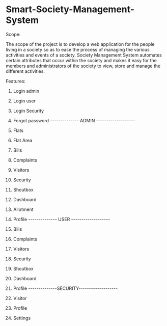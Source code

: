 # Smart-Society-Management-System
Scope:

The scope of the project is to develop a web application for the people living in a society so as to ease the process of managing the various activities and events of a society. Society Management System automates certain attributes that occur within the society and makes it easy for the members and administrators of the society to view, store and manage the different activities.

Features:

1. Login admin
2. Login user
3. Login Security
4. Forgot password
-------------- ADMIN -------------------

1. Flats
2. Flat Area
3. Bills
4. Complaints
5. Visitors
6. Security
7. Shoutbox
8. Dashboard
9. Allotment
10. Profile
-------------- USER -------------------

1. Bills
2. Complaints
3. Visitors
4. Security
5. Shoutbox
6. Dashboard
7. Profile
--------------SECURITY-------------------

1. Visitor
2. Profile
3. Settings
